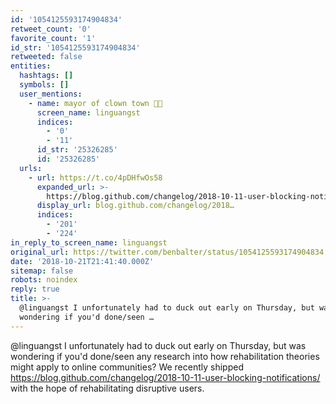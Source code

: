 ```yaml
---
id: '1054125593174904834'
retweet_count: '0'
favorite_count: '1'
id_str: '1054125593174904834'
retweeted: false
entities:
  hashtags: []
  symbols: []
  user_mentions:
    - name: mayor of clown town 🤠✨
      screen_name: linguangst
      indices:
        - '0'
        - '11'
      id_str: '25326285'
      id: '25326285'
  urls:
    - url: https://t.co/4pDHfwOs58
      expanded_url: >-
        https://blog.github.com/changelog/2018-10-11-user-blocking-notifications/
      display_url: blog.github.com/changelog/2018…
      indices:
        - '201'
        - '224'
in_reply_to_screen_name: linguangst
original_url: https://twitter.com/benbalter/status/1054125593174904834
date: '2018-10-21T21:41:40.000Z'
sitemap: false
robots: noindex
reply: true
title: >-
  @linguangst I unfortunately had to duck out early on Thursday, but was
  wondering if you'd done/seen …
---
```


@linguangst I unfortunately had to duck out early on Thursday, but was wondering if you'd done/seen any research into how rehabilitation theories might apply to online communities? We recently shipped https://blog.github.com/changelog/2018-10-11-user-blocking-notifications/ with the hope of rehabilitating disruptive users.